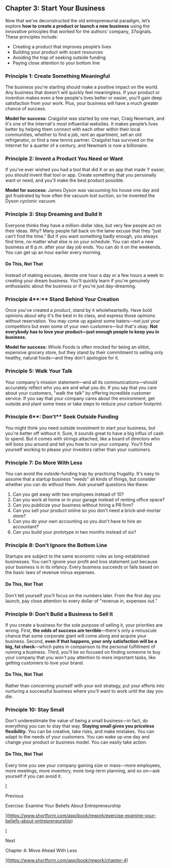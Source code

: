 ## Chapter 3: Start Your Business

Now that we’ve deconstructed the old entrepreneurial paradigm, let’s explore **how to create a product or launch a new business** using the innovative principles that worked for the authors’ company, 37signals. These principles include:

- Creating a product that improves people’s lives
- Building your product with scant resources
- Avoiding the trap of seeking outside funding
- Paying close attention to your bottom line

### Principle 1: Create Something Meaningful

The business you're starting should make a positive impact on the world. Any business that doesn't will quickly feel meaningless. If your product or invention makes even a few people's lives better or easier, you'll gain deep satisfaction from your work. Plus, your business will have a much greater chance of success.

**Model for success:** Craigslist was started by one man, Craig Newmark, and it's one of the Internet's most influential websites. It makes people’s lives better by helping them connect with each other within their local communities, whether to find a job, rent an apartment, sell an old refrigerator, or find a new tennis partner. Craigslist has survived on the Internet for a quarter of a century, and Newmark is now a billionaire.

### Principle 2: Invent a Product You Need or Want

If you've ever wished you had a tool that did X or an app that made Y easier, you should invent that tool or app. Create something that you personally want or need, and you'll make the best product possible.

**Model for success:** James Dyson was vacuuming his house one day and got frustrated by how often the vacuum lost suction, so he invented the Dyson cyclonic vacuum.

### Principle 3: Stop Dreaming and Build It

Everyone thinks they have a million-dollar idea, but very few people act on their ideas. Why? Many people fall back on the lame excuse that they “just can’t find the time.” But if you want something badly enough, you always find time, no matter what else is on your schedule. You can start a new business at 6 p.m. after your day job ends. You can do it on the weekends. You can get up an hour earlier every morning.

#### Do This, Not That

Instead of making excuses, devote one hour a day or a few hours a week to creating your dream business. You'll quickly learn if you're genuinely enthusiastic about the business or if you're just day-dreaming.

### **Principle** 4**:** Stand Behind Your Creation

Once you've created a product, stand by it wholeheartedly. Have bold opinions about why it's the best in its class, and express those opinions without reservation. You may come up against some haters—not just your competitors but even some of your own customers—but that's okay. **Not everybody has to love your product—just enough people to keep you in business.**

**Model for success:** Whole Foods is often mocked for being an elitist, expensive grocery store, but they stand by their commitment to selling only healthy, natural foods—and they don't apologize for it.

### Principle 5: Walk Your Talk

Your company's mission statement—and all its communications—should accurately reflect who you are and what you do. If you say that you care about your customers, "walk the talk" by offering incredible customer service. If you say that your company cares about the environment, get outside and plant some trees or take steps to reduce your carbon footprint.

### **Principle** 6**: Don't** Seek Outside Funding

You might think you need outside investment to start your business, but you're better off without it. Sure, it sounds great to have a big influx of cash to spend. But it comes with strings attached, like a board of directors who will boss you around and tell you how to run your company. You'll find yourself working to please your investors rather than your customers.

### Principle 7: Do More With Less

You can avoid the outside-funding trap by practicing frugality. It's easy to assume that a startup business "needs" all kinds of things, but consider whether you can do without them. Ask yourself questions like these:

1. Can you get away with two employees instead of 10?
2. Can you work at home or in your garage instead of renting office space?
3. Can you publicize your business without hiring a PR firm?
4. Can you sell your product online so you don't need a brick-and-mortar store?
5. Can you do your own accounting so you don't have to hire an accountant?
6. Can you build your prototype in two months instead of six?

### Principle 8: Don’t Ignore the Bottom Line

Startups are subject to the same economic rules as long-established businesses. You can't ignore your profit and loss statement just because your business is in its infancy. Every business succeeds or fails based on the basic laws of revenue minus expenses.

#### Do This, Not That

Don't tell yourself you'll focus on the numbers later. From the first day you launch, pay close attention to every dollar of "revenue in, expenses out."

### Principle 9: Don't Build a Business to Sell It

If you create a business for the sole purpose of selling it, your priorities are wrong. First, **the odds of success are terrible**—there's only a minuscule chance that some corporate giant will come along and acquire your business. Second, **even if that happens, your only satisfaction will be a big, fat check**—which pales in comparison to the personal fulfillment of running a business. Third, you'll be so focused on finding someone to buy your company that you won't pay attention to more important tasks, like getting customers to love your brand.

#### Do This, Not That

Rather than concerning yourself with your exit strategy, put your efforts into nurturing a successful business where you'll want to work until the day you die.

### Principle 10: Stay Small

Don't underestimate the value of being a small business—in fact, do everything you can to stay that way. **Staying small gives you priceless flexibility.** You can be creative, take risks, and make mistakes. You can adapt to the needs of your customers. You can wake up one day and change your product or business model. You can easily take action.

#### Do This, Not That

Every time you see your company gaining size or mass—more employees, more meetings, more inventory, more long-term planning, and so on—ask yourself if you can avoid it.

[

Previous

Exercise: Examine Your Beliefs About Entrepreneurship

](https://www.shortform.com/app/book/rework/exercise-examine-your-beliefs-about-entrepreneurship)

[

Next

Chapter 4: Move Ahead With Less

](https://www.shortform.com/app/book/rework/chapter-4)